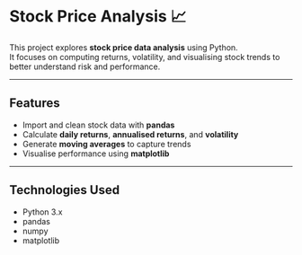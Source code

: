 # Stock Price Analysis 📈

This project explores **stock price data analysis** using Python.  
It focuses on computing returns, volatility, and visualising stock trends to better understand risk and performance.

---

## Features
- Import and clean stock data with **pandas**
- Calculate **daily returns**, **annualised returns**, and **volatility**
- Generate **moving averages** to capture trends
- Visualise performance using **matplotlib**

---

## Technologies Used
- Python 3.x
- pandas
- numpy
- matplotlib

